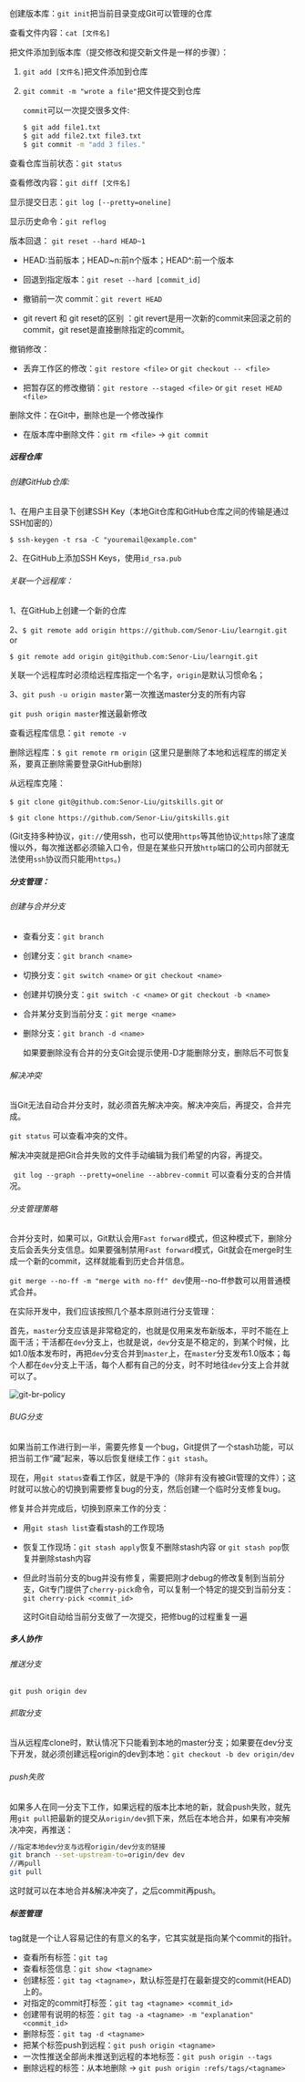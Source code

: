 创建版本库：`git init`把当前目录变成Git可以管理的仓库

查看文件内容：`cat [文件名]`

把文件添加到版本库（提交修改和提交新文件是一样的步骤）：

1. `git add [文件名]`把文件添加到仓库

2. `git commit -m "wrote a file"`把文件提交到仓库

   `commit`可以一次提交很多文件:

   ```bash
   $ git add file1.txt
   $ git add file2.txt file3.txt
   $ git commit -m "add 3 files."
   ```

查看仓库当前状态：`git status`

查看修改内容：`git diff [文件名]`

显示提交日志：`git log	[--pretty=oneline]`

显示历史命令：`git reflog`

版本回退： `git reset --hard HEAD~1`

- HEAD:当前版本；HEAD~n:前n个版本；HEAD^:前一个版本

- 回退到指定版本：`git reset --hard [commit_id]`

- 撤销前一次 commit：`git revert HEAD` 

- git revert 和 git reset的区别 ：git revert是用一次新的commit来回滚之前的commit，git reset是直接删除指定的commit。 

撤销修改：

- 丢弃工作区的修改：`git restore <file>`	or	`git checkout -- <file>`

- 把暂存区的修改撤销：`git restore --staged <file>`	or	`git reset HEAD <file>`

删除文件：在Git中，删除也是一个修改操作

- 在版本库中删除文件：`git rm <file>`	→	`git commit`

##### **远程仓库**

###### 创建GitHub仓库:

1、在用户主目录下创建SSH Key（本地Git仓库和GitHub仓库之间的传输是通过SSH加密的）

`$ ssh-keygen -t rsa -C "youremail@example.com"`

2、在GitHub上添加SSH Keys，使用`id_rsa.pub`

###### 关联一个远程库：

1、在GitHub上创建一个新的仓库

2、`$ git remote add origin https://github.com/Senor-Liu/learngit.git` or

 `$ git remote add origin git@github.com:Senor-Liu/learngit.git`

关联一个远程库时必须给远程库指定一个名字，`origin`是默认习惯命名；

3、`git push -u origin master`第一次推送master分支的所有内容

`git push origin master`推送最新修改

查看远程库信息：`git remote -v`

删除远程库：`$ git remote rm origin`	(这里只是删除了本地和远程库的绑定关系，要真正删除需要登录GitHub删除)

从远程库克隆：

`$ git clone git@github.com:Senor-Liu/gitskills.git`	or 

`$ git clone https://github.com/Senor-Liu/gitskills.git`

(Git支持多种协议，`git://`使用ssh，也可以使用`https`等其他协议;`https`除了速度慢以外，每次推送都必须输入口令，但是在某些只开放`http`端口的公司内部就无法使用`ssh`协议而只能用`https`。)

##### **分支管理：**

###### 创建与合并分支

- 查看分支：`git branch`

- 创建分支：`git branch <name>`

- 切换分支：`git switch <name>` or `git checkout <name>`

- 创建并切换分支：`git switch -c <name>` or `git checkout -b <name>`

- 合并某分支到当前分支：`git merge <name>`

- 删除分支：`git branch -d <name>`

  如果要删除没有合并的分支Git会提示使用-D才能删除分支，删除后不可恢复

###### 解决冲突

当Git无法自动合并分支时，就必须首先解决冲突。解决冲突后，再提交，合并完成。

`git status` 可以查看冲突的文件。

解决冲突就是把Git合并失败的文件手动编辑为我们希望的内容，再提交。

` git log --graph --pretty=oneline --abbrev-commit` 可以查看分支的合并情况。

###### 分支管理策略

合并分支时，如果可以，Git默认会用`Fast forward`模式，但这种模式下，删除分支后会丢失分支信息。如果要强制禁用`Fast forward`模式，Git就会在merge时生成一个新的commit，这样就能看到历史合并信息。

`git merge --no-ff -m "merge with no-ff" dev`使用--no-ff参数可以用普通模式合并。

在实际开发中，我们应该按照几个基本原则进行分支管理：

首先，`master`分支应该是非常稳定的，也就是仅用来发布新版本，平时不能在上面干活；干活都在`dev`分支上，也就是说，`dev`分支是不稳定的，到某个时候，比如1.0版本发布时，再把`dev`分支合并到`master`上，在`master`分支发布1.0版本；每个人都在`dev`分支上干活，每个人都有自己的分支，时不时地往`dev`分支上合并就可以了。

![git-br-policy](https://www.liaoxuefeng.com/files/attachments/919023260793600/0)

###### BUG分支

如果当前工作进行到一半，需要先修复一个bug，Git提供了一个stash功能，可以把当前工作“藏”起来，等以后恢复继续工作：`git stash`。

现在，用`git status`查看工作区，就是干净的（除非有没有被Git管理的文件）；这时就可以放心的切换到需要修复bug的分支，然后创建一个临时分支修复bug。

修复并合并完成后，切换到原来工作的分支：

- 用`git stash list`查看stash的工作现场

- 恢复工作现场：`git stash apply`恢复不删除stash内容 or `git stash pop`恢复并删除stash内容

- 但此时当前分支的bug并没有修复，需要把刚才debug的修改复制到当前分支，Git专门提供了`cherry-pick`命令，可以复制一个特定的提交到当前分支：`git cherry-pick <commit_id>`

  这时Git自动给当前分支做了一次提交，把修bug的过程重复一遍

##### 多人协作

###### 推送分支

`git push origin dev`

###### 抓取分支

当从远程库clone时，默认情况下只能看到本地的master分支；如果要在dev分支下开发，就必须创建远程origin的dev到本地：`git checkout -b dev origin/dev`

###### push失败

如果多人在同一分支下工作，如果远程的版本比本地的新，就会push失败，就先用`git pull`把最新的提交从`origin/dev`抓下来，然后在本地合并，如果有冲突解决冲突，再推送：

```bash
//指定本地dev分支与远程origin/dev分支的链接
git branch --set-upstream-to=origin/dev dev
//再pull
git pull
```

这时就可以在本地合并&解决冲突了，之后commit再push。

##### 标签管理

tag就是一个让人容易记住的有意义的名字，它其实就是指向某个commit的指针。

- 查看所有标签：`git tag`
- 查看标签信息：`git show <tagname>`
- 创建标签：`git tag <tagname>`，默认标签是打在最新提交的commit(HEAD)上的。
- 对指定的commit打标签：`git tag <tagname> <commit_id>`
- 创建带有说明的标签：`git tag -a <tagname> -m "explanation" <commit_id>`
- 删除标签：`git tag -d <tagname>`
- 把某个标签push到远程：`git push origin <tagname>`
- 一次性推送全部尚未推送到远程的本地标签：`git push origin --tags`
- 删除远程的标签：从本地删除 → `git push origin :refs/tags/<tagname>`
